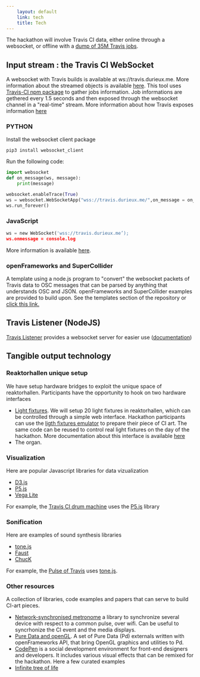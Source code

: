 ```yaml
---
    layout: default
    link: tech
    title: Tech 
---
```


The hackathon will involve Travis CI data, either online through a websocket, or offline with a [dump of 35M Travis jobs](https://zenodo.org/record/2560966).

## Input stream : the Travis CI WebSocket
A websocket with Travis builds is available at ws://travis.durieux.me. More information about the streamed objects is available [here](https://github.com/KTH/ci-hackathon/blob/master/site/travis.md). This tool uses [Travis-CI npm package](https://www.npmjs.com/package/travis-ci) to gather jobs information. Job informations are gethered every 1.5 seconds and then exposed through the websocket channel in a "real-time" stream. More information about how Travis exposes information [here](https://docs.travis-ci.com/api#jobs)

### PYTHON

Install the websocket client package

`pip3 install websocket_client`

Run the following code:

```Python
import websocket
def on_message(ws, message):
    print(message)

websocket.enableTrace(True)
ws = websocket.WebSocketApp("wss://travis.durieux.me/",on_message = on_message)
ws.run_forever()
```

### JavaScript

```Python
ws = new WebSocket('wss://travis.durieux.me’);
ws.onmessage = console.log
```
More information is available [here](/travis.html).

### openFrameworks and SuperCollider

A template using a node.js program to "convert" the websocket packets of Travis data to OSC messages that can be parsed by anything that understands OSC and JSON. openFrameworks and SuperCollider examples are provided to build upon. See the templates section of the repository or [click this link.](https://github.com/KTH/ci-hackathon/tree/master/resources/templates/travis_to_of_sc)

## Travis Listener (NodeJS)

[Travis Listener](https://github.com/tdurieux/travis-listener) provides a websocket server for easier use ([documentation](https://durieux.me/projects/travis_listener.html))

## Tangible output technology

### Reaktorhallen unique setup

We have setup hardware bridges to exploit the unique space of reaktorhallen. Participants have the opportunity to hook on two hardware interfaces
- [Light fixtures](lights). We will setup 20 light fixtures in reaktorhallen, which can be controlled through a simple web interface. Hackathon participants can use the [ligth fixtures emulator](https://github.com/KTH/ci-hackathon/tree/master/resources/emulators/lights) to prepare their piece of CI art. The same code can be reused to control real light fixtures on the day of the hackathon. More documentation about this interface is available [here](https://github.com/KTH/ci-hackathon/tree/master/resources/emulators/lights)
- The organ. 

### Visualization

Here are popular Javascript libraries for data vizualization
- [D3.js](https://d3js.org/)
- [P5.js](https://p5js.org/)
- [Vega Lite](https://vega.github.io/vega-lite/)

For example, the [Travis CI drum machine](https://github.com/KTH/ci-hackathon/tree/master/participants/oscarlvp/drum-machine) uses the [P5.js](https://p5js.org/) library

### Sonification

Here are examples of sound synthesis libraries
- [tone.js](https://tonejs.github.io/)
- [Faust](https://faust.grame.fr/)
- [ChucK](http://chuck.stanford.edu/)

For example, the [Pulse of Travis](https://github.com/KTH/ci-hackathon/tree/master/participants/Jacarte_bbaudry/pulse_of_travis) uses [tone.js](https://tonejs.github.io/).

### Other resources

A collection of libraries, code examples and papers that can serve to build CI-art pieces.
* [Network-synchronised metronome](https://github.com/chr15m/SyncJams) a library to synchronize several device with respect to a common pulse, over wifi. Can be useful to syncrhonize the CI event and the media displays.
* [Pure Data and openGL](https://github.com/Ant1r/ofxPof). A set of Pure Data (Pd) externals written with openFrameworks API, that bring OpenGL graphics and utilities to Pd.
* [CodePen](https://codepen.io) is a social development environment for front-end designers and developers. It includes various visual effects that can be remixed for the hackathon. Here a few curated examples
* [Infinite tree of life](https://codepen.io/ge1doot/pen/vOQZGG)

